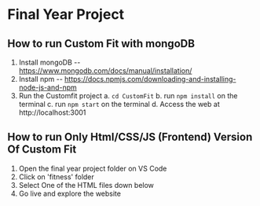 # Final Year Project

## How to run Custom Fit with mongoDB

1. Install mongoDB -- https://www.mongodb.com/docs/manual/installation/
2. Install npm -- https://docs.npmjs.com/downloading-and-installing-node-js-and-npm
3. Run the Customfit project 
   a. `cd CustomFit`
   b. run `npm install` on the terminal
   c. run `npm start` on the terminal
   d. Access the web at  http://localhost:3001

## How to run Only Html/CSS/JS (Frontend) Version Of Custom Fit 
1. Open the final year project folder on VS Code
2. Click on 'fitness' folder
3. Select One of the HTML files down below
4. Go live and explore the website
